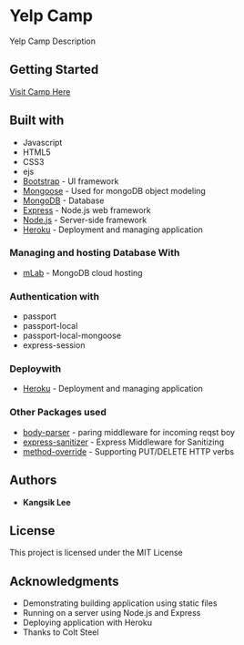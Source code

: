 # Yelp Camp

Yelp Camp Description

## Getting Started

   [Visit Camp Here]()


## Built with

* Javascript
* HTML5
* CSS3
* ejs
* [Bootstrap](http://getbootstrap.com/2.3.2/) - UI framework
* [Mongoose](http://mongoosejs.com/) - Used for mongoDB object modeling
* [MongoDB](https://www.mongodb.com/) - Database
* [Express](https://expressjs.com/) - Node.js web framework
* [Node.js](https://nodejs.org/en/) - Server-side framework
* [Heroku](https://devcenter.heroku.com/categories/reference) - Deployment and managing application

### Managing and hosting Database With
* [mLab](http://docs.mlab.com/connecting/) - MongoDB cloud hosting


### Authentication with
* passport 
* passport-local 
* passport-local-mongoose 
* express-session

### Deploywith
* [Heroku]() - Deployment and managing application

### Other Packages used
* [body-parser](https://www.npmjs.com/package/body-parser) - paring middleware for incoming reqst boy
* [express-sanitizer](https://www.npmjs.com/package/express-sanitizer) - Express Middleware for Sanitizing
* [method-override](https://www.npmjs.com/package/method-override) - Supporting PUT/DELETE HTTP verbs

## Authors

* **Kangsik Lee** 

## License

This project is licensed under the MIT License

## Acknowledgments

* Demonstrating building application using static files
* Running on a server using Node.js and Express
* Deploying application with Heroku
* Thanks to Colt Steel

